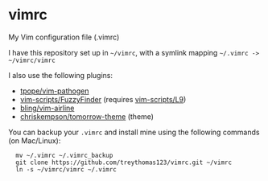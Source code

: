 # vimrc
My Vim configuration file (.vimrc)

I have this repository set up in `~/vimrc`, with a symlink mapping `~/.vimrc -> ~/vimrc/vimrc`

I also use the following plugins:

* [tpope/vim-pathogen](https://github.com/tpope/vim-pathogen)
* [vim-scripts/FuzzyFinder](https://github.com/vim-scripts/FuzzyFinder) (requires [vim-scripts/L9](https://github.com/vim-scripts/L9))
* [bling/vim-airline](https://github.com/bling/vim-airline)
* [chriskempson/tomorrow-theme](https://github.com/chriskempson/tomorrow-theme/tree/master/vim) (theme)

You can backup your `.vimrc` and install mine using the following commands (on Mac/Linux):
```
  mv ~/.vimrc ~/.vimrc_backup
  git clone https://github.com/treythomas123/vimrc.git ~/vimrc
  ln -s ~/vimrc/vimrc ~/.vimrc
```
